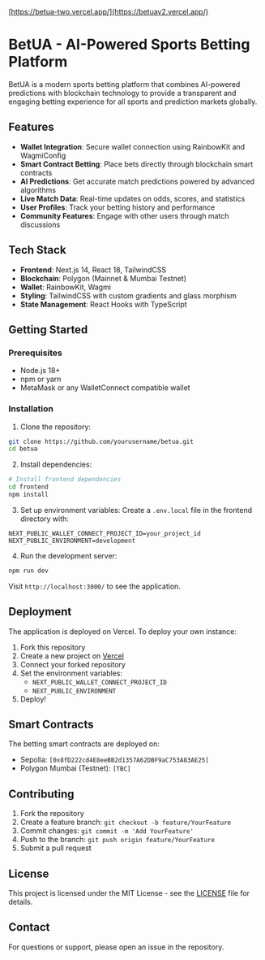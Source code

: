 [https://betua-two.vercel.app/](https://betuav2.vercel.app/)
# BetUA - AI-Powered Sports Betting Platform

BetUA is a modern sports betting platform that combines AI-powered predictions with blockchain technology to provide a transparent and engaging betting experience for all sports and prediction markets globally.

## Features

- **Wallet Integration**: Secure wallet connection using RainbowKit and WagmiConfig
- **Smart Contract Betting**: Place bets directly through blockchain smart contracts
- **AI Predictions**: Get accurate match predictions powered by advanced algorithms
- **Live Match Data**: Real-time updates on odds, scores, and statistics
- **User Profiles**: Track your betting history and performance
- **Community Features**: Engage with other users through match discussions

## Tech Stack

- **Frontend**: Next.js 14, React 18, TailwindCSS
- **Blockchain**: Polygon (Mainnet & Mumbai Testnet)
- **Wallet**: RainbowKit, Wagmi
- **Styling**: TailwindCSS with custom gradients and glass morphism
- **State Management**: React Hooks with TypeScript

## Getting Started

### Prerequisites

- Node.js 18+
- npm or yarn
- MetaMask or any WalletConnect compatible wallet

### Installation

1. Clone the repository:
```bash
git clone https://github.com/yourusername/betua.git
cd betua
```

2. Install dependencies:
```bash
# Install frontend dependencies
cd frontend
npm install
```

3. Set up environment variables:
Create a `.env.local` file in the frontend directory with:
```env
NEXT_PUBLIC_WALLET_CONNECT_PROJECT_ID=your_project_id
NEXT_PUBLIC_ENVIRONMENT=development
```

4. Run the development server:
```bash
npm run dev
```

Visit `http://localhost:3000/` to see the application.

## Deployment

The application is deployed on Vercel. To deploy your own instance:

1. Fork this repository
2. Create a new project on [Vercel](https://vercel.com)
3. Connect your forked repository
4. Set the environment variables:
   - `NEXT_PUBLIC_WALLET_CONNECT_PROJECT_ID`
   - `NEXT_PUBLIC_ENVIRONMENT`
5. Deploy!

## Smart Contracts

The betting smart contracts are deployed on:
- Sepolia: `[0x8fD222cd4E8eeBB2d1357A62DBF9aC753A83AE25]`
- Polygon Mumbai (Testnet): `[TBC]`

## Contributing

1. Fork the repository
2. Create a feature branch: `git checkout -b feature/YourFeature`
3. Commit changes: `git commit -m 'Add YourFeature'`
4. Push to the branch: `git push origin feature/YourFeature`
5. Submit a pull request

## License

This project is licensed under the MIT License - see the [LICENSE](LICENSE) file for details.

## Contact

For questions or support, please open an issue in the repository.
